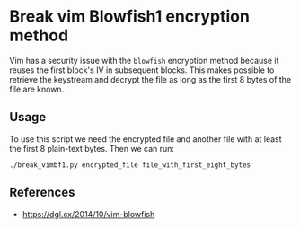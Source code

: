 # Break vim Blowfish1 encryption method

Vim has a security issue with the `blowfish` encryption method because it reuses the first block's
IV in subsequent blocks. This makes possible to retrieve the keystream and decrypt the file as long
as the first 8 bytes of the file are known.

## Usage

To use this script we need the encrypted file and another file with at least the first 8 plain-text
bytes. Then we can run:

`./break_vimbf1.py encrypted_file file_with_first_eight_bytes`


## References
- https://dgl.cx/2014/10/vim-blowfish
